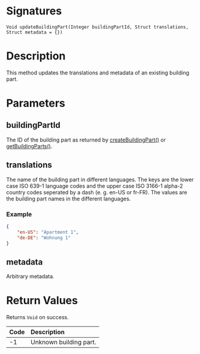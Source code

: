 <!---
{
    "category": "Rooms and Categories",
    "name": "updateBuildingPart",
    "shortDescription": "Updates the translations and metadata of an existing building part"
}
--->

# Signatures

```
Void updateBuildingPart(Integer buildingPartId, Struct translations, Struct metadata = {})
```

# Description

This method updates the translations and metadata of an existing building part.

# Parameters

## buildingPartId

The ID of the building part as returned by [createBuildingPart()](#createBuildingPart) or [getBuildingParts()](#getBuildingParts).

## translations

The name of the building part in different languages. The keys are the lower case ISO 639-1 language codes and the upper case ISO 3166-1 alpha-2 country codes seperated by a dash (e. g. en-US or fr-FR). The values are the building part names in the different languages.

### Example

```json
{
	"en-US": "Apartment 1",
	"de-DE": "Wohnung 1"
}
```

## metadata

Arbitrary metadata.

# Return Values

Returns `Void` on success.

| Code | Description            |
| :--- | :--------------------- |
| -1   | Unknown building part. |